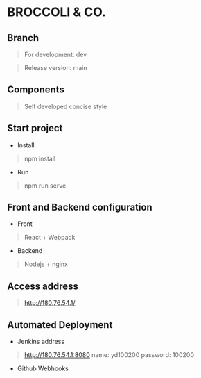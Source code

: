 # BROCCOLI & CO.

## Branch
> For development: dev

> Release version: main

## Components
> Self developed concise style

## Start project
- Install
> npm install
- Run
> npm run serve

## Front and Backend configuration
- Front
> React + Webpack
  
- Backend
> Nodejs + nginx

## Access address
> http://180.76.54.1/

## Automated Deployment
- Jenkins address
> http://180.76.54.1:8080
> name: yd100200 password: 100200
- Github Webhooks
